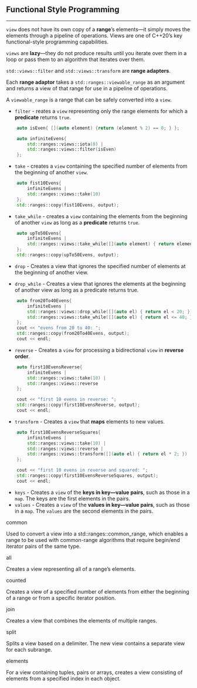 ## Functional Style Programming
---

 `view` does not have its own copy of a **range**’s elements—it simply moves the elements through a pipeline of operations. Views are one of C++20’s key functional-style programming capabilities.

`views` are **lazy**—they do not produce results until you iterate over them in a loop or pass them to an algorithm that iterates over them.


`std::views::filter` and `std::views::transform` are **range adapters**.

Each **range adaptor** takes a `std::ranges::viewable_range` as an argument and returns a view of that range for use in a pipeline of operations.

A `viewable_range` is a range that can be safely converted into a `view`.


- `filter` - reates a `view` representing only the range elements for which a **predicate** returns `true`.

```c++
    auto isEven{ [](auto element) {return (element % 2) == 0; } };

    auto infiniteEvens{ 
        std::ranges::views::iota(0) | 
        std::ranges::views::filter(isEven)
    };

```

- `take` - creates a `view` containing the specified number of elements from the beginning of another `view`.
```c++
    auto fist10Evens{
        infiniteEvens |
        std::ranges::views::take(10)
    };
    std::ranges::copy(fist10Evens, output);
```

- `take_while` - creates a `view` containing the elements from the beginning of another `view` as long as a **predicate** returns `true`.
```c++
    auto upTo50Evens{
        infiniteEvens |
        std::ranges::views::take_while([](auto element) { return element <= 50; })
    };
    std::ranges::copy(upTo50Evens, output);
```

- `drop` - Creates a view that ignores the specified number of elements at the beginning of another view.

- `drop_while` - Creates a view that ignores the elements at the beginning of another view as long as a predicate returns true.

```c++
    auto from20To40Evens{
        infiniteEvens |
        std::ranges::views::drop_while([](auto el) { return el < 20; }) |
        std::ranges::views::take_while([](auto el) { return el <= 40; })
    };
    cout << "evens from 20 to 40: ";
    std::ranges::copy(from20To40Evens, output);
    cout << endl;
```

- `reverse` - Creates a `view` for processing a bidirectional `view` in **reverse order**.

```c++
    auto first10EvensReverse{
        infiniteEvens |
        std::ranges::views::take(10) |
        std::ranges::views::reverse
    };

    cout << "first 10 evens in reverse: ";
    std::ranges::copy(first10EvensReverse, output);
    cout << endl;
```


- `transform` - Creates a `view` that **maps** elements to new values.

```c++
    auto first10EvensReverseSquares{
        infiniteEvens |
        std::ranges::views::take(10) |
        std::ranges::views::reverse |
        std::ranges::views::transform([](auto el) { return el * 2; })
    };

    cout << "first 10 evens in reverse and squared: ";
    std::ranges::copy(first10EvensReverseSquares, output);
    cout << endl;
```


- `keys` - Creates a `view` of the **keys in key—value pairs**, such as those in a `map`. The keys are the first elements in the pairs.
- `values` - Creates a `view` of the **values in key—value pairs**, such as those in a `map`. The `values` are the second elements in the pairs.




common

Used to convert a view into a std::ranges::common_range, which enables a range to be used with common-range algorithms that require begin/end iterator pairs of the same type.

all

Creates a view representing all of a range’s elements.

counted

Creates a view of a specified number of elements from either the beginning of a range or from a specific iterator position.




join

Creates a view that combines the elements of multiple ranges.

split

Splits a view based on a delimiter. The new view contains a separate view for each subrange.


elements

For a view containing tuples, pairs or arrays, creates a view consisting of elements from a specified index in each object.